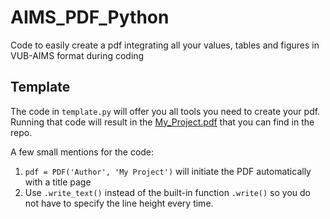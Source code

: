 # AIMS_PDF_Python
Code to easily create a pdf integrating all your values, tables and figures in VUB-AIMS format during coding

## Template
The code in `template.py` will offer you all tools you need to create your pdf. 
Running that code will result in the [My_Project.pdf]("https://github.com/Sdniss/AIMS_PDF_Python/My_Project.pdf") that you can find in the repo.

A few small mentions for the code:
1. `pdf = PDF('Author', 'My Project')` will initiate the PDF automatically with a title page
2. Use `.write_text()` instead of the built-in function `.write()` so you do not have to specify the line height every time.
